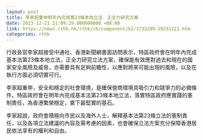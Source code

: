 ```yaml
---
layout: post
title: 李家超重申明年內完成第23條本地立法　正全力研究方案
date: 2023-12-21 21:09:29.000000000 +08:00
link: https://news.rthk.hk/rthk/ch/component/k2/1733299-20231221.htm
categories: rthk
---
```


行政長官李家超接受中通社、香港新聞網書面訪問表示，特區政府會在明年內完成基本法第23條本地立法，正全力研究立法方案，確保能有效應對過去和現在的國家安全風險及威脅，亦需要具有足夠前瞻性，以應對將來可能出現的風險，以及在執行方面必須切實可行。

李家超重申，安全和穩定的社會環境，是確保營商環境具吸引力和競爭力的必備條件。特區政府會在明年內完成基本法第23條本地立法，落實特區政府應實踐的憲制責任，為香港繁榮穩定，奠下最堅實的基石。

李家超說，政府會積極向市民以及海外人士，解釋基本法第23條立法的憲制責任，以及各項立法建議的內容及需考慮的因素，也會確保立法方案充分保障香港居民依法享有的權利和自由。
